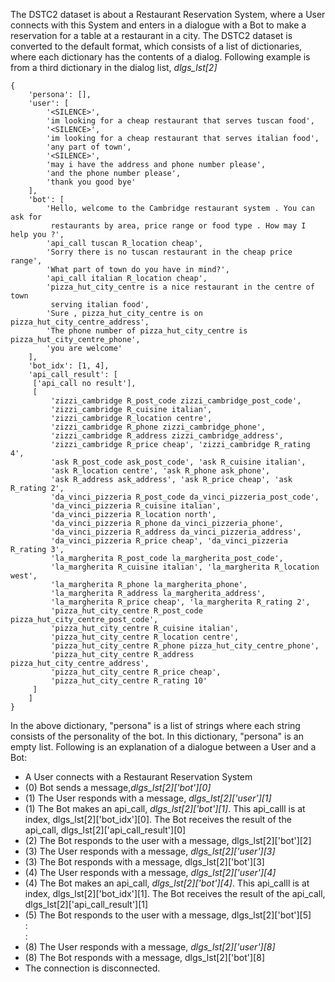 The DSTC2 dataset is about a Restaurant Reservation System, where a User
connects with this System and enters in a dialogue with a Bot to make a reservation for a
table at a restaurant in a city.
The DSTC2 dataset is converted to the default format, which consists of a list
of dictionaries, where each dictionary has the contents of a dialog. Following example
is from a third dictionary in the dialog list, *dlgs_lst[2]*

```
{
    'persona': [],
    'user': [
        '<SILENCE>',
        'im looking for a cheap restaurant that serves tuscan food',
        '<SILENCE>',
        'im looking for a cheap restaurant that serves italian food',
        'any part of town',
        '<SILENCE>',
        'may i have the address and phone number please',
        'and the phone number please',
        'thank you good bye'
    ],
    'bot': [
        'Hello, welcome to the Cambridge restaurant system . You can ask for
         restaurants by area, price range or food type . How may I help you ?',
        'api_call tuscan R_location cheap',
        'Sorry there is no tuscan restaurant in the cheap price range',
        'What part of town do you have in mind?',
        'api_call italian R_location cheap',
        'pizza_hut_city_centre is a nice restaurant in the centre of town
         serving italian food',
        'Sure , pizza_hut_city_centre is on pizza_hut_city_centre_address',
        'The phone number of pizza_hut_city_centre is pizza_hut_city_centre_phone',
        'you are welcome'
    ],
    'bot_idx': [1, 4],
    'api_call_result': [
     ['api_call no result'],
     [
         'zizzi_cambridge R_post_code zizzi_cambridge_post_code',
         'zizzi_cambridge R_cuisine italian',
         'zizzi_cambridge R_location centre',
         'zizzi_cambridge R_phone zizzi_cambridge_phone',
         'zizzi_cambridge R_address zizzi_cambridge_address',
         'zizzi_cambridge R_price cheap', 'zizzi_cambridge R_rating 4',
         'ask R_post_code ask_post_code', 'ask R_cuisine italian',
         'ask R_location centre', 'ask R_phone ask_phone',
         'ask R_address ask_address', 'ask R_price cheap', 'ask R_rating 2',
         'da_vinci_pizzeria R_post_code da_vinci_pizzeria_post_code',
         'da_vinci_pizzeria R_cuisine italian',
         'da_vinci_pizzeria R_location north',
         'da_vinci_pizzeria R_phone da_vinci_pizzeria_phone',
         'da_vinci_pizzeria R_address da_vinci_pizzeria_address',
         'da_vinci_pizzeria R_price cheap', 'da_vinci_pizzeria R_rating 3',
         'la_margherita R_post_code la_margherita_post_code',
         'la_margherita R_cuisine italian', 'la_margherita R_location west',
         'la_margherita R_phone la_margherita_phone',
         'la_margherita R_address la_margherita_address',
         'la_margherita R_price cheap', 'la_margherita R_rating 2',
         'pizza_hut_city_centre R_post_code pizza_hut_city_centre_post_code',
         'pizza_hut_city_centre R_cuisine italian',
         'pizza_hut_city_centre R_location centre',
         'pizza_hut_city_centre R_phone pizza_hut_city_centre_phone',
         'pizza_hut_city_centre R_address pizza_hut_city_centre_address',
         'pizza_hut_city_centre R_price cheap',
         'pizza_hut_city_centre R_rating 10'
     ]
    ]
}
```

In the above dictionary, "persona" is a list of strings where each string consists of the personality of the bot. In this dictionary, "persona" is an empty list.
Following is an explanation of a dialogue between a User and a Bot:   
* A User connects with a Restaurant Reservation System
* (0) Bot sends a message,*dlgs_lst[2]['bot'][0]*
* (1) The User responds with a message, *dlgs_lst[2]['user'][1]*
* (1) The Bot makes an api_call, *dlgs_lst[2]['bot'][1]*. This api_calll is at index, dlgs_lst[2]['bot_idx'][0]. The Bot receives the result of the api_call, dlgs_lst[2]['api_call_result'][0]
* (2) The Bot responds to the user with a message, dlgs_lst[2]['bot'][2]
* (3) The User responds with a message, *dlgs_lst[2]['user'][3]*
* (3) The Bot responds with a message, dlgs_lst[2]['bot'][3]
* (4) The User responds with a message, *dlgs_lst[2]['user'][4]*
* (4) The Bot makes an api_call, *dlgs_lst[2]['bot'][4]*. This api_calll is at index, dlgs_lst[2]['bot_idx'][1]. The Bot receives the result of the api_call, dlgs_lst[2]['api_call_result'][1]
* (5) The Bot responds to the user with a message, dlgs_lst[2]['bot'][5]    
:   
:    
* (8) The User responds with a message, *dlgs_lst[2]['user'][8]*
* (8) The Bot responds with a message, dlgs_lst[2]['bot'][8]
* The connection is disconnected.
